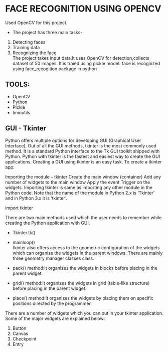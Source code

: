 # **FACE RECOGNITION USING OPENCV**
Used OpenCV for this project.
* The project has three main tasks-
1. Detecting faces
2. Training data
3. Recognizing the face\
  The project takes input data.It uses OpenCV for detection,collects dataset of 50 images. It is traied using pickle model. 
 face is recognized using face_recogition package in python
 ## TOOLS:
 * OpenCV
 * Python
 * Pickle
 * Immutils
 ## GUI - Tkinter
Python offers multiple options for developing GUI (Graphical User Interface). Out of all the GUI methods, tkinter is the most commonly used method. It is a standard Python interface to the Tk GUI toolkit shipped with Python. Python with tkinter is the fastest and easiest way to create the GUI applications. Creating a GUI using tkinter is an easy task.
To create a tkinter app: 

Importing the module – tkinter
Create the main window (container)
Add any number of widgets to the main window
Apply the event Trigger on the widgets.
Importing tkinter is same as importing any other module in the Python code. Note that the name of the module in Python 2.x is ‘Tkinter’ and in Python 3.x it is ‘tkinter’.

import tkinter

There are two main methods used which the user needs to remember while creating the Python application with GUI.
* Tkinter.tk()
* mainloop()\
tkinter also offers access to the geometric configuration of the widgets which can organize the widgets in the parent windows. There are mainly three geometry manager classes class.

* pack() method:It organizes the widgets in blocks before placing in the parent widget.
* grid() method:It organizes the widgets in grid (table-like structure) before placing in the parent widget.
* place() method:It organizes the widgets by placing them on specific positions directed by the programmer.

There are a number of widgets which you can put in your tkinter application. Some of the major widgets are explained below:
1. Button
2. Canvas
3. Checkpoint
4. Entry
 
 
